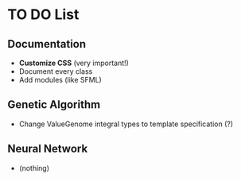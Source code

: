 TO DO List
==========

Documentation
-------------
- __Customize CSS__ (very important!)
- Document every class
- Add modules (like SFML)

Genetic Algorithm
-----------------
- Change ValueGenome integral types to template specification (?)

Neural Network
--------------
- (nothing)
